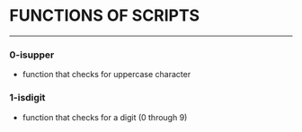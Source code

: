 
# FUNCTIONS OF SCRIPTS
---

### 0-isupper
- function that checks for uppercase character

### 1-isdigit
- function that checks for a digit (0 through 9)
